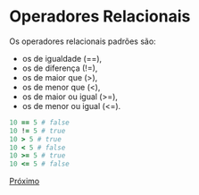# Operadores Relacionais

Os operadores relacionais padrões são:

- os de igualdade (==),
- os de diferença (!=),
- os de maior que (>),
- os de menor que (<),
- os de maior ou igual (>=),
- os de menor ou igual (<=).

```ruby
10 == 5 # false
10 != 5 # true
10 > 5 # true
10 < 5 # false
10 >= 5 # true
10 <= 5 # false
```

[Próximo](6-condicionais.md)
